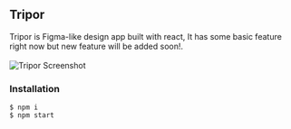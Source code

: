 ## Tripor 
Tripor is Figma-like design app built with react, It has some basic feature right now but new feature will be added soon!.
<br><br>
![Tripor Screenshot](https://user-images.githubusercontent.com/20098648/35929850-b5069bf4-0c45-11e8-9320-16fc695938ae.png)


 ### Installation 
 ``` 
 $ npm i 
 $ npm start 
 ```
